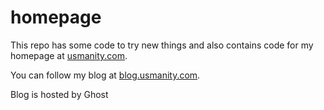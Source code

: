 homepage
========

This repo has some code to try new things and also
contains code for my homepage at [usmanity.com](http://www.usmanity.com).

You can follow my blog at [blog.usmanity.com](http://blog.usmanity.com).

Blog is hosted by Ghost
